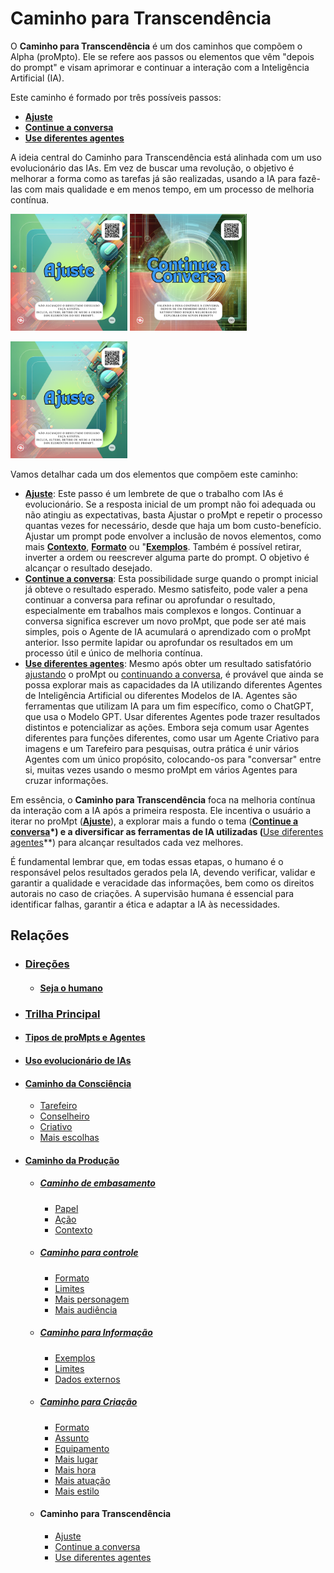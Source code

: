# Caminho para Transcendência 

O **Caminho para Transcendência** é um dos caminhos que compõem o Alpha (proMpto). Ele se refere aos passos ou elementos que vêm "depois do prompt" e visam aprimorar e continuar a interação com a Inteligência Artificial (IA).

Este caminho é formado por três possíveis passos:
 - **[Ajuste](../../depois-do-prompt/ajuste-ou-continue.md#ajuste)**
 - **[Continue a conversa](../../depois-do-prompt/ajuste-ou-continue.md#continue-a-conversa)**
 - **[Use diferentes agentes](../../depois-do-prompt/use-diferentes-agentes.md)**

A ideia central do Caminho para Transcendência está alinhada com um uso evolucionário das IAs. Em vez de buscar uma revolução, o objetivo é melhorar a forma como as tarefas já são realizadas, usando a IA para fazê-las com mais qualidade e em menos tempo, em um processo de melhoria contínua.

[<img src="../../imagens/cards/014.png" width="187" height="187">](../../depois-do-prompt/ajuste-ou-continue.md#ajuste)     [<img src="../../imagens/cards/015.png" width="187" height="187">](../../depois-do-prompt/ajuste-ou-continue.md#continue-a-conversa)

[<img src="../../imagens/cards/014.png" width="187" height="187">](../../depois-do-prompt/use-diferentes-agentes.md)

Vamos detalhar cada um dos elementos que compõem este caminho:

 - **[Ajuste](../../depois-do-prompt/ajuste-ou-continue.md#ajuste)**: Este passo é um lembrete de que o trabalho com IAs é evolucionário. Se a resposta inicial de um prompt não foi adequada ou não atingiu as expectativas, basta Ajustar o proMpt e repetir o processo quantas vezes for necessário, desde que haja um bom custo-benefício. Ajustar um prompt pode envolver a inclusão de novos elementos, como mais **[Contexto](../../partes-de-prompt/contexto.md)**, **[Formato](../../partes-de-prompt/controle/formato.md)** ou "**[Exemplos](../../partes-de-prompt/informacao/exemplos.md)**. Também é possível retirar, inverter a ordem ou reescrever alguma parte do prompt. O objetivo é alcançar o resultado desejado.
 - **[Continue a conversa](../../depois-do-prompt/ajuste-ou-continue.md#continue-a-conversa)**: Esta possibilidade surge quando o prompt inicial já obteve o resultado esperado. Mesmo satisfeito, pode valer a pena continuar a conversa para refinar ou aprofundar o resultado, especialmente em trabalhos mais complexos e longos. Continuar a conversa significa escrever um novo proMpt, que pode ser até mais simples, pois o Agente de IA acumulará o aprendizado com o proMpt anterior. Isso permite lapidar ou aprofundar os resultados em um processo útil e único de melhoria contínua.
 - **[Use diferentes agentes](../../depois-do-prompt/use-diferentes-agentes.md)**: Mesmo após obter um resultado satisfatório [ajustando](../../depois-do-prompt/ajuste-ou-continue.md#ajuste) o proMpt ou [continuando a conversa](../../depois-do-prompt/ajuste-ou-continue.md#continue-a-conversa), é provável que ainda se possa explorar mais as capacidades da IA utilizando diferentes Agentes de Inteligência Artificial ou diferentes Modelos de IA. Agentes são ferramentas que utilizam IA para um fim específico, como o ChatGPT, que usa o Modelo GPT. Usar diferentes Agentes pode trazer resultados distintos e potencializar as ações. Embora seja comum usar Agentes diferentes para funções diferentes, como usar um Agente Criativo para imagens e um Tarefeiro para pesquisas, outra prática é unir vários Agentes com um único propósito, colocando-os para "conversar" entre si, muitas vezes usando o mesmo proMpt em vários Agentes para cruzar informações.
   
Em essência, o **Caminho para Transcendência** foca na melhoria contínua da interação com a IA após a primeira resposta. Ele incentiva o usuário a iterar no proMpt (**[Ajuste](../../depois-do-prompt/ajuste-ou-continue.md#ajuste)**), a explorar mais a fundo o tema (**[Continue a conversa](../../depois-do-prompt/ajuste-ou-continue.md#continue-a-conversa)*) e a diversificar as ferramentas de IA utilizadas (**[Use diferentes agentes](../../depois-do-prompt/use-diferentes-agentes.md)**) para alcançar resultados cada vez melhores.

É fundamental lembrar que, em todas essas etapas, o humano é o responsável pelos resultados gerados pela IA, devendo verificar, validar e garantir a qualidade e veracidade das informações, bem como os direitos autorais no caso de criações. A supervisão humana é essencial para identificar falhas, garantir a ética e adaptar a IA às necessidades.

## Relações
- ### [Direções](direcoes/)
  - #### [Seja o humano](direcoes/seja-o-humano.md)
- ### [Trilha Principal](../../conceitos/jornada/trilha-principal.md)
- #### [Tipos de proMpts e Agentes](tipos-de-prompt/README.md)
- #### [Uso evolucionário de IAs](uso-evolucionario-de-ias.md) 
- #### [Caminho da Consciência](conceitos/jornada/caminho-da-consciencia.md)
  - [Tarefeiro](tipos-de-prompt/tarefeiro.md)
  - [Conselheiro](tipos-de-prompt/conselheiro.md)
  - [Criativo](tipos-de-prompt/criativo.md)
  - [Mais escolhas](tipos-de-prompt/mais-escolhas.md)
- #### [Caminho da Produção](conceitos/jornada/caminho-da-procucao.md)
  - ##### [Caminho de embasamento](conceitos/jornada/caminho-de-embasamento.md)
    - [Papel](partes-de-prompt/papel.md)
    - [Ação](partes-de-prompt/acao.md)
    - [Contexto](partes-de-prompt/contexto.md)
  - ##### [Caminho para controle](conceitos/jornada/caminho-para-controle.md)
      - [Formato](partes-de-prompt/controle/formato.md)
      - [Limites](partes-de-prompt/controle/limites.md)
      - [Mais personagem](partes-de-prompt/controle/mais-personagem.md)
      - [Mais audiência](partes-de-prompt/controle/mais-audiencia.md)
  - ##### [Caminho para Informação](conceitos/jornada/caminho-para-informacao.md)
      - [Exemplos](partes-de-prompt/informacao/exemplos.md)
      - [Limites](partes-de-prompt/controle/limites.md)
      - [Dados externos](partes-de-prompt/informacao/dados-externos.md)
  - ##### [Caminho para Criação](conceitos/jornada/caminho-para-criacao.md)
      - [Formato](partes-de-prompt/controle/formato.md)
      - [Assunto](partes-de-prompt/criacao/assunto.md)
      - [Equipamento](partes-de-prompt/criacao/equipamento.md)
      - [Mais lugar](partes-de-prompt/criacao/mais-lugar.md)
      - [Mais hora](partes-de-prompt/criacao/mais-hora.md)
      - [Mais atuação](partes-de-prompt/criacao/mais-atuacao.md)
      - [Mais estilo](partes-de-prompt/criacao/mais-estilo.md)
  - #### Caminho para Transcendência
    - [Ajuste](../../depois-do-prompt/ajuste-ou-continue.md#ajuste)
    - [Continue a conversa](../../depois-do-prompt/ajuste-ou-continue.md#continue-a-conversa)
    - [Use diferentes agentes](../../depois-do-prompt/use-diferentes-agentes.md)
